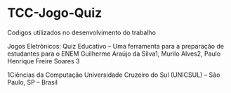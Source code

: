 # TCC-Jogo-Quiz
Codigos utilizados no desenvolvimento do trabalho

Jogos Eletrônicos: Quiz Educativo – Uma ferramenta para a preparação de estudantes para o ENEM
Guilherme Araújo da Silva1, Murilo Alves2, Paulo Henrique Freire Soares		3

1Ciências da Computação
Universidade Cruzeiro do Sul (UNICSUL) – São Paulo, SP – Brasil
